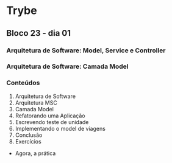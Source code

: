 # Trybe
## Bloco 23 - dia 01
### Arquitetura de Software: Model, Service e Controller
### Arquitetura de Software: Camada Model

### Conteúdos

1. Arquitetura de Software
2. Arquitetura MSC
3. Camada Model
4. Refatorando uma  Aplicação
5. Escrevendo teste de unidade
6. Implementando o model de viagens
7. Conclusão
8. Exercícios
  - Agora, a prática